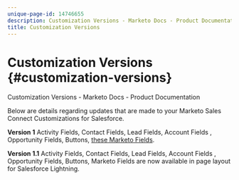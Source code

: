 ```yaml
---
unique-page-id: 14746655
description: Customization Versions - Marketo Docs - Product Documentation
title: Customization Versions
---
```


# Customization Versions {#customization-versions}

Customization Versions - Marketo Docs - Product Documentation

Below are details regarding updates that are made to your Marketo Sales Connect Customizations for Salesforce.

**Version 1** 
Activity Fields, Contact Fields, Lead Fields, Account Fields , Opportunity Fields, Buttons, [these Marketo Fields](http://docs.marketo.com/x/wQDh).&nbsp;

**Version 1.1** 
Activity Fields, Contact Fields, Lead Fields, Account Fields , Opportunity Fields, Buttons, Marketo Fields are now available in page layout for Salesforce Lightning. 

